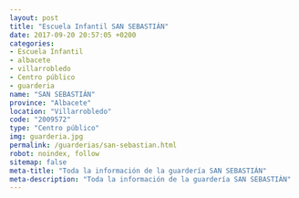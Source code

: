 ```yaml
---
layout: post
title: "Escuela Infantil SAN SEBASTIÁN"
date: 2017-09-20 20:57:05 +0200
categories:
- Escuela Infantil
- albacete
- villarrobledo
- Centro público
- guarderia
name: "SAN SEBASTIÁN"
province: "Albacete"
location: "Villarrobledo"
code: "2009572"
type: "Centro público"
img: guarderia.jpg
permalink: /guarderias/san-sebastian.html
robot: noindex, follow
sitemap: false
meta-title: "Toda la información de la guardería SAN SEBASTIÁN"
meta-description: "Toda la información de la guardería SAN SEBASTIÁN"
---
```

